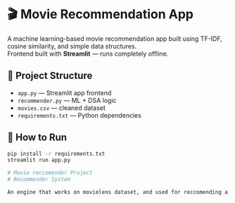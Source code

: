 # 🎬 Movie Recommendation App

A machine learning-based movie recommendation app built using TF-IDF, cosine similarity, and simple data structures.  
Frontend built with **Streamlit** — runs completely offline.

## 📂 Project Structure
- `app.py` — Streamlit app frontend
- `recommender.py` — ML + DSA logic
- `movies.csv` — cleaned dataset
- `requirements.txt` — Python dependencies

## 🚀 How to Run
```bash
pip install -r requirements.txt
streamlit run app.py

# Movie reccomender Project
# Recommender System

An engine that works on movielens dataset, and used for reccomending a unwatched movie and predicting its rating for a user. Handled the Cold start problem by using demographics like age, gender, location etc....Built a hybrid movie reccomender that combines Content based and collabarative filtering.
